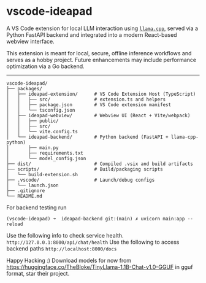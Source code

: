 # vscode-ideapad

A VS Code extension for local LLM interaction using [`llama.cpp`](https://github.com/ggerganov/llama.cpp), served via a Python FastAPI backend and integrated into a modern React-based webview interface.

This extension is meant for local, secure, offline inference workflows and serves as a hobby project. Future enhancements may include performance optimization via a Go backend.

---

```
vscode-ideapad/
├── packages/
│   ├── ideapad-extension/      # VS Code Extension Host (TypeScript)
│   │   ├── src/                # extension.ts and helpers
│   │   ├── package.json        # VS Code extension manifest
│   │   └── tsconfig.json
│   ├── ideapad-webview/        # Webview UI (React + Vite/webpack)
│   │   ├── public/
│   │   ├── src/
│   │   └── vite.config.ts
│   └── ideapad-backend/        # Python backend (FastAPI + llama-cpp-python)
│       ├── main.py
│       ├── requirements.txt
│       └── model_config.json
├── dist/                       # Compiled .vsix and build artifacts
├── scripts/                    # Build/packaging scripts
│   └── build-extension.sh
├── .vscode/                    # Launch/debug configs
│   └── launch.json
├── .gitignore
└── README.md
```
For backend testing run 
```
(vscode-ideapad) ➜  ideapad-backend git:(main) ✗ uvicorn main:app --reload
```
Use the following info to check service health.
```http://127.0.0.1:8000/api/chat/health```
Use the following to access backend paths
```http://localhost:8000/docs```

Happy Hacking :)
Download models for now from https://huggingface.co/TheBloke/TinyLlama-1.1B-Chat-v1.0-GGUF in gguf format, star their project.
